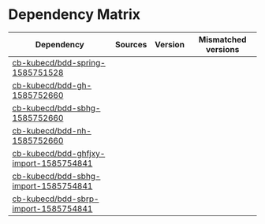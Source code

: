 # Dependency Matrix

Dependency | Sources | Version | Mismatched versions
---------- | ------- | ------- | -------------------
[cb-kubecd/bdd-spring-1585751528](https://github.com/cb-kubecd/bdd-spring-1585751528.git) |  | []() | 
[cb-kubecd/bdd-gh-1585752660](https://github.com/cb-kubecd/bdd-gh-1585752660.git) |  | []() | 
[cb-kubecd/bdd-sbhg-1585752660](https://github.com/cb-kubecd/bdd-sbhg-1585752660.git) |  | []() | 
[cb-kubecd/bdd-nh-1585752660](https://github.com/cb-kubecd/bdd-nh-1585752660.git) |  | []() | 
[cb-kubecd/bdd-ghfjxy-import-1585754841](https://github.com/cb-kubecd/bdd-ghfjxy-import-1585754841.git) |  | []() | 
[cb-kubecd/bdd-sbhg-import-1585754841](https://github.com/cb-kubecd/bdd-sbhg-import-1585754841.git) |  | []() | 
[cb-kubecd/bdd-sbrp-import-1585754841](https://github.com/cb-kubecd/bdd-sbrp-import-1585754841.git) |  | []() | 
